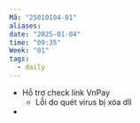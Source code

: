 ```yaml
---
Mã: "25010104-01"
aliases: 
date: "2025-01-04"
time: "09:35"
Week: "01"
tags:
  - daily
---
```

- Hỗ trợ check link VnPay
	- Lỗi do quét virus bị xóa dll
- 
